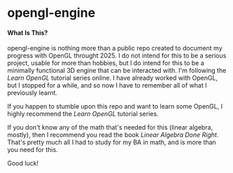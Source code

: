 # opengl-engine

#### What Is This?

opengl-engine is nothing more than a public repo created to document my
progress with OpenGL throught 2025. I do not intend for this to be a serious
project, usable for more than hobbies, but I do intend for this to be a
minimally functional 3D engine that can be interacted with. I'm following the
*Learn OpenGL* tutorial series online. I have already worked with OpenGL,
but I stopped for a while, and so now I have to remember all of what I 
previously learnt.

If you happen to stumble upon this repo and want to learn some OpenGL, I highly
recommend the *Learn OpenGL* tutorial series.

If you don't know any of the math that's needed for this (linear algebra, mostly),
then I recommend you read the book *Linear Algebra Done Right*. That's pretty much
all I had to study for my BA in math, and is more than you need for this.

Good luck!
